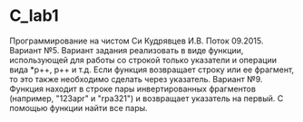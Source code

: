 # C_lab1
Программирование на чистом Си
Кудрявцев И.В. Поток 09.2015. Вариант №5.
Вариант задания реализовать в виде функции, использующей для работы со строкой
только указатели и операции вида *p++, p++ и т.д. Если функция возвращает строку или ее
фрагмент, то это также необходимо сделать через указатель.
Вариант №9.
Функция находит в строке пары инвертированных фрагментов (например, "123apr" и "rpa321")
и возвращает указатель на первый. С помощью функции найти все пары.
